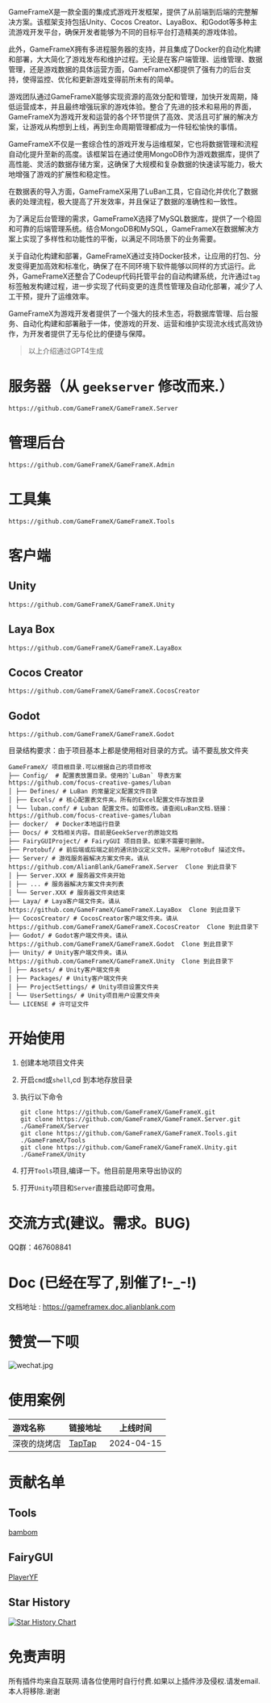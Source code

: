 GameFrameX是一款全面的集成式游戏开发框架，提供了从前端到后端的完整解决方案。该框架支持包括Unity、Cocos Creator、LayaBox、和Godot等多种主流游戏开发平台，确保开发者能够为不同的目标平台打造精美的游戏体验。

此外，GameFrameX拥有多进程服务器的支持，并且集成了Docker的自动化构建和部署，大大简化了游戏发布和维护过程。无论是在客户端管理、运维管理、数据管理，还是游戏数据的具体运营方面，GameFrameX都提供了强有力的后台支持，使得监控、优化和更新游戏变得前所未有的简单。

游戏团队通过GameFrameX能够实现资源的高效分配和管理，加快开发周期，降低运营成本，并且最终增强玩家的游戏体验。整合了先进的技术和易用的界面，GameFrameX为游戏开发和运营的各个环节提供了高效、灵活且可扩展的解决方案，让游戏从构想到上线，再到生命周期管理都成为一件轻松愉快的事情。

GameFrameX不仅是一套综合性的游戏开发与运维框架，它也将数据管理和流程自动化提升至新的高度。该框架旨在通过使用MongoDB作为游戏数据库，提供了高性能、灵活的数据存储方案，这确保了大规模和复杂数据的快速读写能力，极大地增强了游戏的扩展性和稳定性。

在数据表的导入方面，GameFrameX采用了LuBan工具，它自动化并优化了数据表的处理流程，极大提高了开发效率，并且保证了数据的准确性和一致性。

为了满足后台管理的需求，GameFrameX选择了MySQL数据库，提供了一个稳固和可靠的后端管理系统。结合MongoDB和MySQL，GameFrameX在数据解决方案上实现了多样性和功能性的平衡，以满足不同场景下的业务需要。

关于自动化构建和部署，GameFrameX通过支持Docker技术，让应用的打包、分发变得更加高效和标准化，确保了在不同环境下软件能够以同样的方式运行。此外，GameFrameX还整合了Codeup代码托管平台的自动构建系统，允许通过`tag`
标签触发构建过程，进一步实现了代码变更的连贯性管理及自动化部署，减少了人工干预，提升了运维效率。

GameFrameX为游戏开发者提供了一个强大的技术生态，将数据库管理、后台服务、自动化构建和部署融于一体，使游戏的开发、运营和维护实现流水线式高效协作，为开发者提供了无与伦比的便捷与保障。

> 以上介绍通过GPT4生成

# 服务器（从 `geekserver` 修改而来.）

    https://github.com/GameFrameX/GameFrameX.Server

# 管理后台

    https://github.com/GameFrameX/GameFrameX.Admin

# 工具集

    https://github.com/GameFrameX/GameFrameX.Tools

# 客户端

## Unity

    https://github.com/GameFrameX/GameFrameX.Unity

## Laya Box

    https://github.com/GameFrameX/GameFrameX.LayaBox

## Cocos Creator

    https://github.com/GameFrameX/GameFrameX.CocosCreator

## Godot

    https://github.com/GameFrameX/GameFrameX.Godot

目录结构要求：由于项目基本上都是使用相对目录的方式。请不要乱放文件夹

```
GameFrameX/ 项目根目录.可以根据自己的项目修改
├── Config/  # 配置表放置目录。使用的`LuBan` 导表方案 https://github.com/focus-creative-games/luban
│ ├── Defines/ # LuBan 的常量定义配置文件目录
│ ├── Excels/ # 核心配置表文件夹。所有的Excel配置文件存放目录
│ └── luban.conf/ # Luban 配置文件。如需修改。请查阅LuBan文档.链接：https://github.com/focus-creative-games/luban
├── docker/  # Docker本地运行目录
├── Docs/ # 文档相关内容。目前是GeekServer的原始文档
├── FairyGUIProject/ # FairyGUI 项目目录。如果不需要可删除。
├── Protobuf/ # 前后端或后端之前的通讯协议定义文件。采用ProtoBuf 描述文件。
├── Server/ # 游戏服务器解决方案文件夹。请从  https://github.com/AlianBlank/GameFrameX.Server  Clone 到此目录下
│ ├── Server.XXX # 服务器文件夹开始
│ ├── ... # 服务器解决方案文件夹列表
│ └── Server.XXX # 服务器文件夹结束
├── Laya/ # Laya客户端文件夹。请从  https://github.com/GameFrameX/GameFrameX.LayaBox  Clone 到此目录下
├── CocosCreator/ # CocosCreator客户端文件夹。请从  https://github.com/GameFrameX/GameFrameX.CocosCreator  Clone 到此目录下
├── Godot/ # Godot客户端文件夹。请从  https://github.com/GameFrameX/GameFrameX.Godot  Clone 到此目录下
├── Unity/ # Unity客户端文件夹。请从  https://github.com/GameFrameX/GameFrameX.Unity  Clone 到此目录下
│ ├── Assets/ # Unity客户端文件夹
│ ├── Packages/ # Unity客户端文件夹
│ ├── ProjectSettings/ # Unity项目设置文件夹
│ └── UserSettings/ # Unity项目用户设置文件夹
└── LICENSE # 许可证文件
```

# 开始使用

1. 创建本地项目文件夹
2. 开启`cmd`或`shell`,cd 到本地存放目录
3. 执行以下命令

    ```shell
    git clone https://github.com/GameFrameX/GameFrameX.git
    git clone https://github.com/GameFrameX/GameFrameX.Server.git ./GameFrameX/Server
    git clone https://github.com/GameFrameX/GameFrameX.Tools.git ./GameFrameX/Tools
    git clone https://github.com/GameFrameX/GameFrameX.Unity.git ./GameFrameX/Unity
    
    ```

4. 打开`Tools`项目,编译一下。他目前是用来导出协议的
5. 打开`Unity`项目和`Server`直接启动即可食用。

# 交流方式(建议。需求。BUG)

<!-- <div  align="center">    

<img src="images/wechat_group.png" width = "226" height = "290" alt=""/>

<img src="images/qq_group.png" width = "226" height = "290" alt=""/>

</div> -->

QQ群：467608841

# Doc (已经在写了,别催了!-_-!)

文档地址 : https://gameframex.doc.alianblank.com

# 赞赏一下呗

![wechat.jpg](Docs/imgs/wechat.jpg)

# 使用案例

| 游戏名称   | 链接地址                                       | 上线时间       |
|:-------|:-------------------------------------------|------------|
| 深夜的烧烤店 | [TapTap](https://www.taptap.cn/app/384964) | 2024-04-15 |

# 贡献名单

## Tools

[bambom](https://github.com/bambom)

## FairyGUI

[PlayerYF](https://github.com/PlayerYF)

## Star History

[![Star History Chart](https://api.star-history.com/svg?repos=AlianBlank/GameFrameX,AlianBlank/GameFrameX.Unity,AlianBlank/GameFrameX.Server,AlianBlank/GameFrameX.Admin&type=Date)](https://star-history.com/embed?secret=Z2hwX0l1VlJVYlE0RUhIZE9hS2pVZ21ISVozNFNNSUdETDMycmZEWQ==#GameFrameX/GameFrameX&GameFrameX/GameFrameX.Unity&GameFrameX/GameFrameX.Server&GameFrameX/GameFrameX.Admin&Date)

# 免责声明

所有插件均来自互联网.请各位使用时自行付费.如果以上插件涉及侵权.请发email.本人将移除.谢谢
